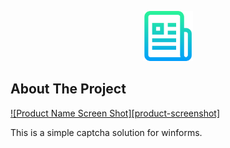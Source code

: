 <p align="center">
  <a href="https://raw.githubusercontent.com/Simkoop/FormsCaptcha/master/images/Capture.PNG">
    <img src="images/logo.png" alt="Logo" width="80" height="80">
  </a>
</p>

<!-- ABOUT THE PROJECT -->
## About The Project

[![Product Name Screen Shot][product-screenshot]](https://example.com)

This is a simple captcha solution for winforms.
